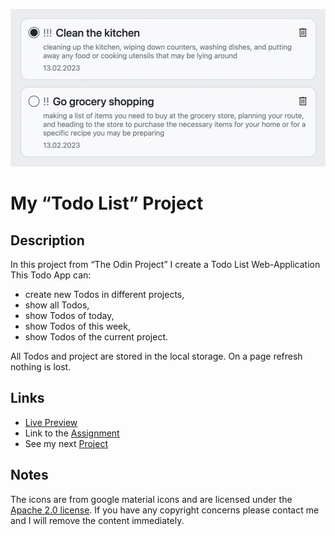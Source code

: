 ![preview gif](../img/todo-list.jpg) 

# My “Todo List” Project

## Description
In this project from “The Odin Project” I create a Todo List Web-Application <br>
This Todo App can:

- create new Todos in different projects,
- show all Todos,
- show Todos of today,
- show Todos of this week,
- show Todos of the current project.

All Todos and project are stored in the local storage.
On a page refresh nothing is lost.

## Links
- [Live Preview](https://tomsoerr.github.io/odin-todo-list/)
- Link to the [Assignment](https://www.theodinproject.com/lessons/node-path-javascript-todo-list)
- See my next [Project](https://github.com/TomSoerr/odin-weather-app)

## Notes
The icons are from google material icons and are licensed under the [Apache 2.0 license](https://www.apache.org/licenses/LICENSE-2.0.html).
If you have any copyright concerns please contact me and I will remove the content immediately.
